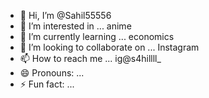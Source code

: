 - 👋 Hi, I’m @Sahil55556
- 👀 I’m interested in ... anime 
- 🌱 I’m currently learning ... economics 
- 💞️ I’m looking to collaborate on ... Instagram 
- 📫 How to reach me ... ig@s4hillll_
- 😄 Pronouns: ...
- ⚡ Fun fact: ...

<!---
Sahil55556/Sahil55556 is a ✨ special ✨ repository because its `README.md` (this file) appears on your GitHub profile.
You can click the Preview link to take a look at your changes.
--->
